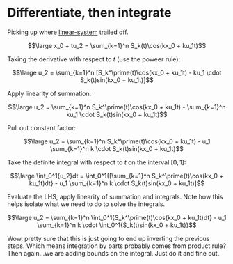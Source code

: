 # Differentiate, then integrate

Picking up where [linear-system](./linear-system.md) trailed off.

$$\large x_0 + tu_2 = \sum_{k=1}^n S_k(t)\cos(kx_0 + ku_1t)$$

Taking the derivative with respect to $t$ (use the poweer rule):

$$\large u_2 = \sum_{k=1}^n [S_k^\prime(t)\cos(kx_0 + ku_1t) - ku_1 \cdot S_k(t)sin(kx_0 + ku_1t)]$$

Apply linearity of summation:

$$\large u_2 = \sum_{k=1}^n S_k^\prime(t)\cos(kx_0 + ku_1t)  - \sum_{k=1}^n ku_1 \cdot S_k(t)sin(kx_0 + ku_1t)$$

Pull out constant factor:

$$\large u_2 = \sum_{k=1}^n S_k^\prime(t)\cos(kx_0 + ku_1t)  - u_1 \sum_{k=1}^n k \cdot S_k(t)sin(kx_0 + ku_1t)$$

Take the definite integral with respect to $t$ on the interval $[0, 1]$:

$$\large \int_0^1{u_2}dt = \int_0^1{[\sum_{k=1}^n S_k^\prime(t)\cos(kx_0 + ku_1t)dt}  - u_1 \sum_{k=1}^n k \cdot S_k(t)sin(kx_0 + ku_1t)]$$

Evaluate the LHS, apply linearity of summation and integrals. Note how this helps isolate what we need to do to solve the integrals.

$$\large u_2 = \sum_{k=1}^n \int_0^1{S_k^\prime(t)\cos(kx_0 + ku_1t)dt} - u_1 \sum_{k=1}^n k \cdot \int_0^1{S_k(t)sin(kx_0 + ku_1t)}$$

Wow, pretty sure that this is just going to end up inverting the previous steps. Which means integration by parts probably comes from product rule? Then again...we are adding bounds on the integral. Just do it and fine out.
